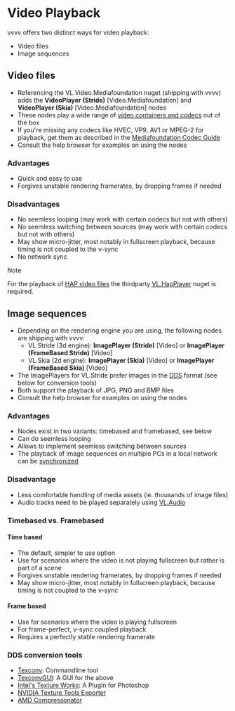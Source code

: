 # Video Playback

vvvv offers two distinct ways for video playback:
- Video files
- Image sequences

## Video files

- Referencing the VL.Video.Mediafoundation nuget (shipping with vvvv) adds the **VideoPlayer (Stride)** [Video.Mediafoundation] and **VideoPlayer (Skia)** [Video.Mediafoundation] nodes
- These nodes play a wide range of [video containers and codecs](https://docs.microsoft.com/en-us/windows/win32/medfound/supported-media-formats-in-media-foundation) out of the box
- If you're missing any codecs like HVEC, VP9, AV1 or MPEG-2 for playback, get them as described in the [Mediafoundation Codec Guide](http://codecguide.com/media_foundation_codecs.htm)
- Consult the help browser for examples on using the nodes

### Advantages
- Quick and easy to use
- Forgives unstable rendering framerates, by dropping frames if needed

### Disadvantages
- No seemless looping (may work with certain codecs but not with others)
- No seemless switching between sources (may work with certain codecs but not with others)
- May show micro-jitter, most notably in fullscreen playback, because timing is not coupled to the v-sync
- No network sync

> [!NOTE]
> For the playback of [HAP video files](http://hap.video) the thirdparty [VL.HapPlayer](https://www.nuget.org/packages/VL.HapPlayer/) nuget is required.

## Image sequences

- Depending on the rendering engine you are using, the following nodes are shipping with vvvv:
  - VL.Stride (3d engine): **ImagePlayer (Stride)** [Video] or **ImagePlayer (FrameBased Stride)** [Video]
  - VL.Skia (2d engine): **ImagePlayer (Skia)** [Video] or **ImagePlayer (FrameBased Skia)** [Video]
- The ImagePlayers for VL.Stride prefer images in the [DDS](https://www.reedbeta.com/blog/understanding-bcn-texture-compression-formats/) format (see below for conversion tools)
- Both support the playback of JPG, PNG and BMP files
- Consult the help browser for examples on using the nodes

### Advantages
- Nodes exist in two variants: timebased and framebased, see below
- Can do seemless looping
- Allows to implement seemless switching between sources
- The playback of image sequences on multiple PCs in a local network can be [synchronized](video-synchronization.md)

### Disadvantage
- Less comfortable handling of media assets (ie. thousands of image files)
- Audio tracks need to be played separately using [VL.Audio](https://www.nuget.org/packages/VL.Audio/)

### Timebased vs. Framebased

#### Time based
- The default, simpler to use option
- Use for scenarios where the video is not playing fullscreen but rather is part of a scene 
- Forgives unstable rendering framerates, by dropping frames if needed
- May show micro-jitter, most notably in fullscreen playback, because timing is not coupled to the v-sync
  
#### Frame based
- Use for scenarios where the video is playing fullscreen
- For frame-perfect, v-sync coupled playback
- Requires a perfectly stable rendering framerate

### DDS conversion tools

* [Texconv](https://github.com/Microsoft/DirectXTex/wiki/Texconv): Commandline tool
* [TexconvGUI](https://github.com/bj-rn/texconvgui/releases): A GUI for the above
* [Intel's Texture Works](https://gametechdev.github.io/Intel-Texture-Works-Plugin/): A Plugin for Photoshop
* [NVIDIA Texture Tools Exporter](https://developer.nvidia.com/nvidia-texture-tools-exporter)
* [AMD Compressonator](https://gpuopen.com/gaming-product/compressonator/)
